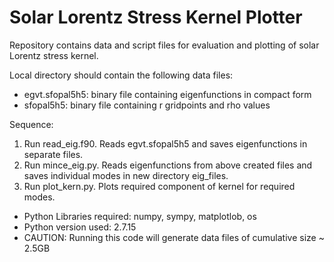 # Solar Lorentz Stress Kernel Plotter

Repository contains data and script files for evaluation and plotting of solar Lorentz stress kernel.

Local directory should contain the following data files:
* egvt.sfopal5h5: binary file containing eigenfunctions in compact form
* sfopal5h5: binary file containing r gridpoints and rho values

Sequence:
1. Run read_eig.f90. Reads egvt.sfopal5h5 and saves eigenfunctions in separate files. 
2. Run mince_eig.py. Reads eigenfunctions from above created files and saves individual modes in new directory eig_files.
3. Run plot_kern.py. Plots required component of kernel for required modes.

* Python Libraries required: numpy, sympy, matplotlob, os
* Python version used: 2.7.15
* CAUTION: Running this code will generate data files of cumulative size ~ 2.5GB
